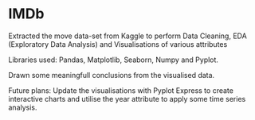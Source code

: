 # IMDb

Extracted the move data-set from Kaggle to perform Data Cleaning, EDA (Exploratory Data Analysis) and Visualisations of various attributes

Libraries used: Pandas, Matplotlib, Seaborn, Numpy and Pyplot.

Drawn some meaningfull conclusions from the visualised data.

Future plans: Update the visualisations with Pyplot Express to create interactive charts and utilise the year attribute to apply some time series analysis.

